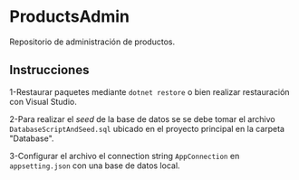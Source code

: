 # ProductsAdmin
Repositorio de administración de productos.

## Instrucciones
  1-Restaurar paquetes mediante `dotnet restore` o bien realizar restauración con Visual Studio.

  2-Para realizar el *seed* de la base de datos se se debe tomar el archivo `DatabaseScriptAndSeed.sql` ubicado en el proyecto principal en la carpeta "Database".

  3-Configurar el archivo el connection string `AppConnection` en `appsetting.json` con una base de datos local.
